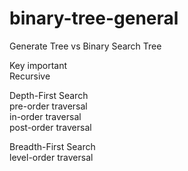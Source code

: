 # binary-tree-general

Generate Tree vs Binary Search Tree

Key important\
Recursive

Depth-First Search\
pre-order traversal\
in-order traversal\
post-order traversal


Breadth-First Search\
level-order traversal
